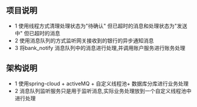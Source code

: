 ## 项目说明

- 1 使用线程方式清理处理状态为"待确认" 但已超时的消息和处理状态为"发送中" 但已超时的消息
- 2 使用消息队列的方式监听网关接收到的银行的异步通知消息
- 3 将bank_notify 消息队列中的消息进行处理,并调用账户服务进行账务处理

## 架构说明

- 1 使用spring-cloud + activeMQ + 自定义线程池+ 数据库分库进行业务处理
- 2 消息队列监听服务只是用于监听消息,实际业务处理放到一个自定义线程池中进行处理

